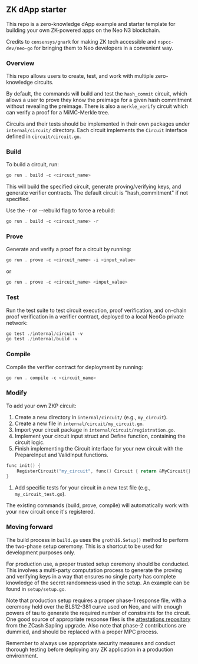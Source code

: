 ## ZK dApp starter

This repo is a zero-knowledge dApp example and starter template for building your own ZK-powered apps on the Neo N3 blockchain.

Credits to `consensys/gnark` for making ZK tech accessible and `nspcc-dev/neo-go` for bringing them to Neo developers in a convenient way.

### Overview

This repo allows users to create, test, and work with multiple zero-knowledge circuits.

By default, the commands will build and test the `hash_commit` circuit, which allows a user to prove they know the preimage for a given hash commitment without revealing the preimage. There is also a `merkle_verify` circuit which can verify a proof for a MiMC-Merkle tree.

Circuits and their tests should be implemented in their own packages under `internal/circuit/` directory. Each circuit implements the `Circuit` interface defined in `circuit/circuit.go`.

### Build

To build a circuit, run:
```ps1
go run . build -c <circuit_name>
```
This will build the specified circuit, generate proving/verifying keys, and generate verifier contracts. The default circuit is "hash_commitment" if not specified.

Use the -r or --rebuild flag to force a rebuild:

```ps1
go run . build -c <circuit_name> -r
```

### Prove

Generate and verify a proof for a circuit by running:

```ps1
go run . prove -c <circuit_name> -i <input_value>
```

or

```ps1
go run . prove -c <circuit_name> <input_value>
```


### Test

Run the test suite to test circuit execution, proof verification, and on-chain proof verification in a verifier contract, deployed to a local NeoGo private network:
```ps1
go test ./internal/circuit -v
go test ./internal/build -v
```

### Compile

Compile the verifier contract for deployment by running:

```ps1
go run . compile -c <circuit_name>
```

### Modify

To add your own ZKP circuit:

1. Create a new directory in `internal/circuit/` (e.g., `my_circuit`).
2. Create a new file in `internal/circuit/my_circuit.go`.
3. Import your circuit package in `internal/circuit/registration.go`.
4. Implement your circuit input struct and Define function, containing the circuit logic.
5. Finish implementing the Circuit interface for your new circuit with the PrepareInput and ValidInput functions.

```ps1
func init() {
    RegisterCircuit("my_circuit", func() Circuit { return &MyCircuit{} })
}
```
1. Add specific tests for your circuit in a new test file (e.g., `my_circuit_test.go`).

The existing commands (build, prove, compile) will automatically work with your new circuit once it's registered.

### Moving forward

The build process in `build.go` uses the `groth16.Setup()` method to perform the two-phase setup ceremony. This is a shortcut to be used for development purposes only.

For production use, a proper trusted setup ceremony should be conducted. This involves a multi-party computation process to generate the proving and verifying keys in a way that ensures no single party has complete knowledge of the secret randomness used in the setup. An example can be found in `setup/setup.go`.

Note that production setup requires a proper phase-1 response file, with a ceremony held over the BLS12-381 curve used on Neo, and with enough powers of tau to generate the required number of constraints for the circuit. One good source of appropriate response files is the [attestations repository](https://github.com/ZcashFoundation/powersoftau-attestations) from the ZCash Sapling upgrade. Also note that phase-2 contributions are dummied, and should be replaced with a proper MPC process.

Remember to always use appropriate security measures and conduct thorough testing before deploying any ZK application in a production environment.